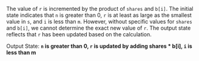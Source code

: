 The value of `r` is incremented by the product of `shares` and `b[i]`. The initial state indicates that `n` is greater than 0, `r` is at least as large as the smallest value in `s`, and `i` is less than `m`. However, without specific values for `shares` and `b[i]`, we cannot determine the exact new value of `r`. The output state reflects that `r` has been updated based on the calculation.

Output State: **`n` is greater than 0, `r` is updated by adding shares * b[i], `i` is less than m**